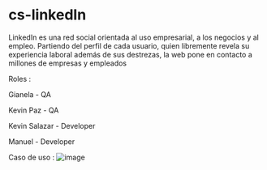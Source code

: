 # cs-linkedln


LinkedIn es una red social orientada al uso empresarial, a los negocios y al empleo. Partiendo del perfil de cada usuario, quien libremente revela su experiencia laboral además de sus destrezas, la web pone en contacto a millones de empresas y empleados

Roles : 

Gianela - QA

Kevin Paz - QA

Kevin Salazar - Developer

Manuel - Developer


Caso de uso : 
![image](https://user-images.githubusercontent.com/10501721/137222210-8fe49c42-25e8-407f-baf6-1171ecadab66.png)
